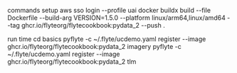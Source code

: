 





commands
setup 
aws sso login --profile uai
docker buildx build --file Dockerfile --build-arg VERSION=1.5.0 --platform linux/arm64,linux/amd64 --tag ghcr.io/flyteorg/flytecookbook:pydata_2 --push .


run time
cd basics
pyflyte -c ~/.flyte/ucdemo.yaml register --image ghcr.io/flyteorg/flytecookbook:pydata_2 imagery
pyflyte -c ~/.flyte/ucdemo.yaml register --image ghcr.io/flyteorg/flytecookbook:pydata_2 tlm

